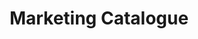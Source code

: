 ---
title: Marketing Catalogue
description: Layout design, Magazine design, Illustration
categories:
- MAGAZINE & BOOK
layout: portfolio_detail
background-class: portBgImg
background-image: "/assets/img/blog/1_1.png"
porject_title: Marketing Catalogue
porject_subtitle: Layout design, Magazine design, Illustration
porject_apple_imglink: ""
porject_android_imglink: ""
project_detail: A marketing catalogue from Hashworks which shows the beauty of simplicity in design. This piece of art makes the reader flow through the pages with much ease because of its carefully designed layout structure and artworks. The colours, art work and layout have been designed perfectly to convey hashworks as a brand and as well as the theme they wanted to convey. 
whatWeDoList:
- Layout design
- Magazine design
- Illustration
img: "/assets/img/portfolio/marketing/2.png"
imgContent:   Cover of the magazine.


variation_img1: "/assets/img/portfolio/marketing/7.png"
variation_img2: "/assets/img/portfolio/marketing/8.png"
variation_img3: "/assets/img/portfolio/marketing/9.png"
---